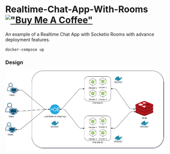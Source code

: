 # Realtime-Chat-App-With-Rooms [!["Buy Me A Coffee"](https://www.buymeacoffee.com/assets/img/custom_images/orange_img.png)](https://www.buymeacoffee.com/rizwan486)

An example of a Realtime Chat App with Socketio Rooms with advance deployment features.

```console
docker-compose up
```

### Design
![](./design.png)


